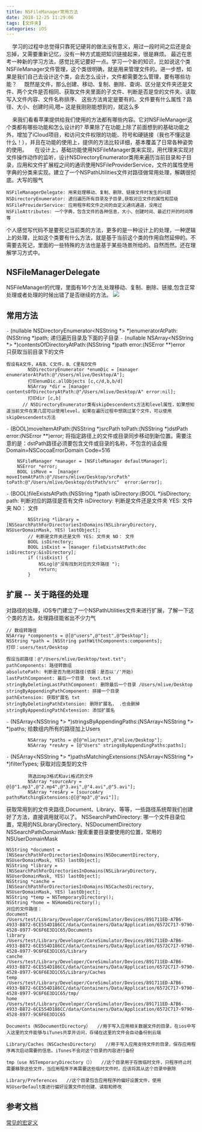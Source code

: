 ```yaml
---
title: NSFileManager常用方法
date: 2018-12-25 11:29:06
tags: [文件夹]
categories: iOS
---
```


&nbsp;&nbsp;&nbsp;&nbsp;学习的过程中总觉得只靠死记硬背的做法没有意义，用过一段时间之后还是会忘掉，又需要重新记忆，没有一种方式能把知识链接起来，很是麻烦。
最近在思考一种新的学习方法，感觉比死记要好一点。学习一个新的知识，比如说这个类NSFileManager文件管理，这个类很明确，就是用来管理文件的。进一步想，如果是我们自己去设计这个类，会去怎么设计，文件都需要怎么管理，要有哪些功能？
&nbsp;&nbsp;&nbsp;&nbsp;既然是文件，那么创建、移动、复制、删除、查询、区分是文件夹还是文件、两个文件是否相同、获取文件夹里面的子文件、判断是否是空的文件夹、读取写入文件内容、文件名称排序、 这些方法肯定是要有的。文件要有什么属性？路径、大小、创建时间,嗯~ 这是我刚刚能想到的，就这么多
<!-- more-->
&nbsp;&nbsp;&nbsp;&nbsp;来我们看看苹果提供给我们使用的方法都有哪些内容。它对NSFileManager这个类都有哪些功能和怎么设计的?
苹果除了在功能上除了前面想到的基础功能之外，增加了iCloud项目，和访问文件权限的功能、符号和硬链接（我也不懂这是什么！），并且在功能的使用上，提供的方法比较详细，基本覆盖了日常各种姿势的使用。
&nbsp;&nbsp;&nbsp;&nbsp;在设计上，基础功能使用NSFileManager类来实现，用代理来实现对文件操作动作的监听，设计NSDirectoryEnumerator类用来遍历当前目录和子目录，应用和文件扩展程之间的通讯使用NSFileProviderService，文件的属性使用字典的分类来实现。建立了一个NSPathUtilities文件对路径做常用处理，解耦很彻底。大写的服气
```
NSFileManagerDelegate: 用来处理移动、复制、删除、链接文件时发生的问题
NSDirectoryEnumerator: 递归遍历所有目录及子目录,获取对应文件的属性和层级
NSFileProviderService: 应用程序和文件之间的自定义通讯通道，没用过
NSFileAttributes: 一个字典，包含文件的各种信息，大小、创建时间、最近打开的时间等等
```
个人感觉写代码不是要死记当前类的方法，更多的是一种设计上的处理，一种逻辑上的处理，比如这个类要有什么方法，就是基于当前这个类的作用自然延伸的。不需要去死记，里面的一些特殊的方法也是基于某些场景所给的。自然而然。还在理解学习方式中。

## NSFileManagerDelegate
NSFileManager的代理，里面有16个方法,处理移动、复制、删除、链接,包含正常处理或者处理的时候出错了是否继续的方法。
![](/images/NSFileManager.png)

## 常用方法

`-` (nullable NSDirectoryEnumerator<NSString *> *)enumeratorAtPath:(NSString *)path; 
 递归遍历目录及下面的子目录
`-` (nullable NSArray<NSString *> *)contentsOfDirectoryAtPath:(NSString *)path error:(NSError **)error  
只获取当前目录下的文件
```
假设有A文件，A有B、C文件，B、C里有D文件
        NSDirectoryEnumerator *enumDic = [manager enumeratorAtPath:@"/Users/mlive/Desktop/A"];
        打印enumDic.allObjects [c,c/d,b,b/d]
        NSArray *dir = [manager contentsOfDirectoryAtPath:@"/Users/mlive/Desktop/A" error:nil];
        打印dir [c,b]
      // NSDirectoryEnumerator类有skipDescendents方法和level属性，如果想知道当前文件在第几层可以使用level，如果在遍历过程中想跳过某个文件，可以使用skipDescendents方法
```


`-` (BOOL)moveItemAtPath:(NSString *)srcPath toPath:(NSString *)dstPath error:(NSError **)error;
将指定路径上的文件或目录同步移动到新位置。需要注意的是：dstPath路径必须要包含文件或目录的名称，不包含的话会报Domain=NSCocoaErrorDomain Code=516 
```
    NSFileManager *manager = [NSFileManager defaultManager];
    NSError *error;
    BOOL isMove =  [manager moveItemAtPath:@"/Users/mlive/Desktop/srcPath" toPath:@"/Users/mlive/Desktop/dstPath/src"  error:&error];
```


`-` (BOOL)fileExistsAtPath:(NSString *)path isDirectory:(BOOL *)isDirectory;
path: 判断对应的路径是否有文件
isDirectory: 判断是文件还是文件夹 YES: 文件夹 NO： 文件
```
        NSString *library = [NSSearchPathForDirectoriesInDomains(NSLibraryDirectory, NSUserDomainMask, YES) lastObject];
        // 判断是文件夹还是文件 YES: 文件夹 NO： 文件
        BOOL isDirectory;
        BOOL isExist = [manager fileExistsAtPath:doc isDirectory:&isDirectory];
        if (!isExist) {
            NSLog(@"没有找到对应的文件路径 ");
            return;
        }
```

## 扩展  -- 关于路径的处理
对路径的处理，iOS专门建立了一个NSPathUtilities文件来进行扩展，了解一下这个类的方法，处理路径能省出不少力气

```
// 数组转路径
NSArray *components = @[@"users",@"test",@"Desktop"];
NSString *path = [NSString pathWithComponents:components];
打印：users/test/Desktop

假设当前路径：@"/Users/mlive/Desktop/text.txt";
pathComponents: 路径转数组
absolutePath: 判断是否为绝对路径(依据：是否以'/'开始)  
lastPathComponent: 最后一个目录  text.txt
stringByDeletingLastPathComponent: 删除最后一个目录 /Users/mlive/Desktop
stringByAppendingPathComponent: 拼接一个目录
pathExtension: 获取扩展名 txt
stringByDeletingPathExtension: 删除扩展名， .也会删掉
stringByAppendingPathExtension: 添加扩展名
```

`-` (NSArray<NSString *> *)stringsByAppendingPaths:(NSArray<NSString *> *)paths;
给数组内所有的路径加上Users
```
        NSArray *paths = @[@"mlie/test",@"mlive/Desktop"];
        NSArray *resAry = [@"Users" stringsByAppendingPaths:paths];
```

`-` (NSArray<NSString *> *)pathsMatchingExtensions:(NSArray<NSString *> *)filterTypes;
获取对应类型的文件
```
        筛选出mp3格式和avi格式的文件
        NSArray *sourceAry = @[@"1.mp3",@"2.mp4",@"3.avi",@"4.avi",@"5.avi"];
        NSArray *resAry = [sourceAry pathsMatchingExtensions:@[@"mp3",@"avi"]];
```

获取常用到的文件夹路径,Document、Library、等等，一些路径系统帮我们创建好了方法，直接调用就可以了。
NSSearchPathDirectory: 哪一个文件目录位置，常用的NSLibraryDirectory、NSDocumentDirectory
NSSearchPathDomainMask: 搜索重要目录要使用的位置，常用的 NSUserDomainMask
```
NSString *document = [NSSearchPathForDirectoriesInDomains(NSDocumentDirectory, NSUserDomainMask, YES) lastObject];
NSString *library = [NSSearchPathForDirectoriesInDomains(NSLibraryDirectory, NSUserDomainMask, YES) lastObject];
NSString *canche = [NSSearchPathForDirectoriesInDomains(NSCachesDirectory, NSUserDomainMask, YES) lastObject];
NSString *temp = NSTemporaryDirectory();
NSString *home = NSHomeDirectory();
对应的文件路径：
document
/Users/test/Library/Developer/CoreSimulator/Devices/891711ED-A7B6-4933-B872-6CE554D186CC/data/Containers/Data/Application/6572C717-9790-4528-8977-9C6F6E3D1C65/Documents
library
/Users/test/Library/Developer/CoreSimulator/Devices/891711ED-A7B6-4933-B872-6CE554D186CC/data/Containers/Data/Application/6572C717-9790-4528-8977-9C6F6E3D1C65/Library
canche
/Users/test/Library/Developer/CoreSimulator/Devices/891711ED-A7B6-4933-B872-6CE554D186CC/data/Containers/Data/Application/6572C717-9790-4528-8977-9C6F6E3D1C65/Library/Caches
temp
/Users/test/Library/Developer/CoreSimulator/Devices/891711ED-A7B6-4933-B872-6CE554D186CC/data/Containers/Data/Application/6572C717-9790-4528-8977-9C6F6E3D1C65/tmp/
home
/Users/test/Library/Developer/CoreSimulator/Devices/891711ED-A7B6-4933-B872-6CE554D186CC/data/Containers/Data/Application/6572C717-9790-4528-8977-9C6F6E3D1C65    
 
Documents（NSDocumentDirectory）　　//用于写入应用相关数据文件的目录，在ios中写入这里的文件能够与iTunes共享并访问，存储在这里的文件会自动备份到云端

Library/Caches（NSCachesDirectory）　　//用于写入应用支持文件的目录，保存应用程序再次启动需要的信息。iTunes不会对这个目录的内容进行备份

tmp（use NSTemporaryDirectory（））　　//这个目录用于存放临时文件，只程序终止时需要移除这些文件，当应用程序不再需要这些临时文件时，应该将其从这个目录中删除

Library/Preferences　　//这个目录包含应用程序的偏好设置文件，使用 NSUserDefault类进行偏好设置文件的创建、读取和修改  
```

## 参考文档
[常见的宏定义](https://www.jianshu.com/p/d4110f582269)
